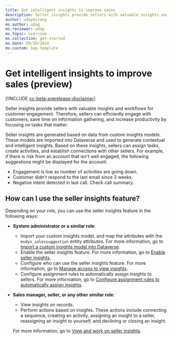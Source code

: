 ```yaml
---
title: Get intelligent insights to improve sales
description: Seller insights provide sellers with valuable insights and workflows for customer engagement.
author: udaykirang
ms.author: udag
ms.reviewer: udag
ms.topic: overview 
ms.collection: get-started 
ms.date: 09/20/2024
ms.custom: bap-template 
---
```


# Get intelligent insights to improve sales (preview)

[!INCLUDE [cc-beta-prerelease-disclaimer](../includes/cc-beta-prerelease-disclaimer.md)]

Seller insights provide sellers with valuable insights and workflows for customer engagement. Therefore, sellers can efficiently engage with customers, save time on information gathering, and increase productivity by focusing on tasks that matter.

Seller insights are generated based on data from custom insights models. These models are imported into Dataverse and used to generate contextual and intelligent insights. Based on these insights, sellers can assign tasks, create activities, and establish connections with other sellers. For example, if there is risk from an account that isn't well engaged, the following suggestions might be displayed for the account:

- Engagement is low as number of activities are going down.
- Customer didn't respond to the last email since 3 weeks.
- Negative intent detected in last call. Check call summary.

## How can I use the seller insights feature?

Depending on your role, you can use the seller insights feature in the following ways:  

- **System administrator or a similar role**:  
    - Import your custom insights model, and map the attributes with the `msdyn_salessuggestion` entity attributes. For more information, go to [Import a custom insights model into Dataverse](import-insights-model-into-dataverse.md).  
    - Enable the seller insights feature. For more information, go to [Enable seller insights](enable-seller-insights.md).  
    - Configure who can use the seller insights feature. For more information, go to [Manage access to view insights](manage-access-view-insights.md).  
    - Configure assignment rules to automatically assign insights to sellers. For more information, go to [Configure assignment rules to automatically assign insights](configure-assignment-rule-auto-assign-insights.md).  
- **Sales manager, seller, or any other similar role**:  
    - View insights on records.  
    - Perform actions based on insights. These actions include connecting a sequence, creating an activity, assigning an insight to a seller, reassigning an insight to yourself, and declining or closing an insight.  

    For more information, go to [View and work on seller insights](view-understand-insights.md).
